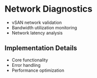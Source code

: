 # Network Diagnostics
- vSAN network validation
- Bandwidth utilization monitoring
- Network latency analysis

## Implementation Details
- Core functionality
- Error handling
- Performance optimization
